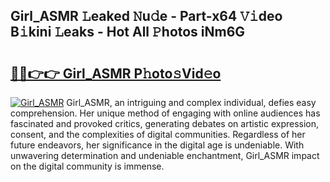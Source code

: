 ## Girl_ASMR 𝙻eaked 𝙽u𝚍e - Part-x64 𝚅𝚒deo B𝚒kini 𝙻eaks - Hot All 𝙿hotos iNm6G

# <h2><a href="http://ld3el6.urlbe.top/?page=Girl_ASMR">🔗🔗👉👉 Girl_ASMR P𝚑oto𝚜Vid𝚎o</a></h2>

[![Girl_ASMR](https://i.imgur.com/eBuTRDB.gif)](http://ld3el6.urlbe.top/?page=Girl_ASMR)
Girl_ASMR, an intriguing and complex individual, defies easy comprehension. Her unique method of engaging with online audiences has fascinated and provoked critics, generating debates on artistic expression, consent, and the complexities of digital communities. Regardless of her future endeavors, her significance in the digital age is undeniable. With unwavering determination and undeniable enchantment, Girl_ASMR impact on the digital community is immense.
